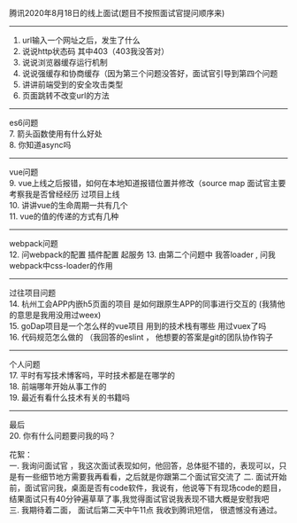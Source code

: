 腾讯2020年8月18日的线上面试(题目不按照面试官提问顺序来)    
****  
1. url输入一个网址之后，发生了什么  
2. 说说http状态码 其中403（403我没答对）
3. 说说浏览器缓存运行机制
4. 说说强缓存和协商缓存（因为第三个问题没答好，面试官引导到第四个问题
5. 讲讲前端受到的安全攻击类型  
6. 页面跳转不改变url的方法
****  
es6问题  
7. 箭头函数使用有什么好处  
8. 你知道async吗  
****  
vue问题  
9.  vue上线之后报错，如何在本地知道报错位置并修改（source map    面试官主要考察我是否曾经经历
过项目上线  
10. 讲讲vue的生命周期一共有几个  
11. vue的值的传递的方式有几种  
****  
webpack问题  
12. 问webpack的配置 插件配置 起服务 
13. 由第二个问题中 我答loader  , 问我webpack中css-loader的作用 
****  
过往项目问题  
14. 杭州工会APP内嵌h5页面的项目 是如何跟原生APP的同事进行交互的  (我猜他的意思是我用没用过weex)  
15. goDap项目是一个怎么样的vue项目  用到的技术栈有哪些  用过vuex了吗  
16. 代码规范怎么做的  （我回答的eslint ， 他想要的答案是git的团队协作钩子  
****  
个人问题  
17. 平时有写技术博客吗，平时技术都是在哪学的  
18. 前端哪年开始从事工作的    
19. 最近有看什么技术有关的书籍吗  
****  
最后  
20. 你有什么问题要问我的吗？  


花絮：  
 一. 我询问面试官 ，我这次面试表现如何，他回答，总体挺不错的，表现可以，只是有一些细节地方需要我再看看，之后就是你跟第二个面试官交流了
 二. 面试开始前，面试官问我，桌面是否有code软件，我说有，他说等下有现场code的题目，结果面试只有40分钟遍草草了事,我觉得面试官说我表现不错大概是安慰我吧  
 三. 我期待着二面， 面试后第二天中午11点 我收到腾讯短信， 很遗憾没有通过。  
